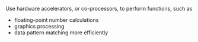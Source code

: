 Use hardware accelerators, or co-processors, to perform functions, such as
- floating-point number calculations
- graphics processing
- data pattern matching
more efficiently
